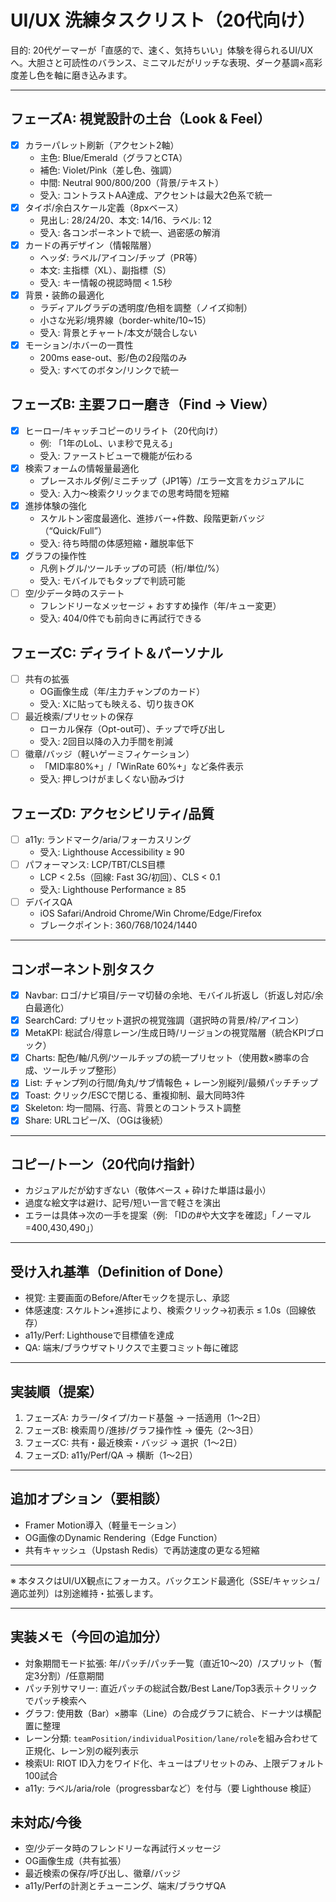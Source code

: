 # UI/UX 洗練タスクリスト（20代向け）

目的: 20代ゲーマーが「直感的で、速く、気持ちいい」体験を得られるUI/UXへ。大胆さと可読性のバランス、ミニマルだがリッチな表現、ダーク基調×高彩度差し色を軸に磨き込みます。

---

## フェーズA: 視覚設計の土台（Look & Feel）
- [x] カラーパレット刷新（アクセント2軸）
  - 主色: Blue/Emerald（グラフとCTA）
  - 補色: Violet/Pink（差し色、強調）
  - 中間: Neutral 900/800/200（背景/テキスト）
  - 受入: コントラストAA達成、アクセントは最大2色系で統一
- [x] タイポ/余白スケール定義（8pxベース）
  - 見出し: 28/24/20、本文: 14/16、ラベル: 12
  - 受入: 各コンポーネントで統一、過密感の解消
- [x] カードの再デザイン（情報階層）
  - ヘッダ: ラベル/アイコン/チップ（PR等）
  - 本文: 主指標（XL）、副指標（S）
  - 受入: キー情報の視認時間 < 1.5秒
- [x] 背景・装飾の最適化
  - ラディアルグラデの透明度/色相を調整（ノイズ抑制）
  - 小さな光彩/境界線（border-white/10~15）
  - 受入: 背景とチャート/本文が競合しない
- [x] モーション/ホバーの一貫性
  - 200ms ease-out、影/色の2段階のみ
  - 受入: すべてのボタン/リンクで統一

## フェーズB: 主要フロー磨き（Find → View）
- [x] ヒーロー/キャッチコピーのリライト（20代向け）
  - 例: 「1年のLoL、いま秒で見える」
  - 受入: ファーストビューで機能が伝わる
- [x] 検索フォームの情報量最適化
  - プレースホルダ例/ミニチップ（JP1等）/エラー文言をカジュアルに
  - 受入: 入力〜検索クリックまでの思考時間を短縮
- [x] 進捗体験の強化
  - スケルトン密度最適化、進捗バー+件数、段階更新バッジ（“Quick/Full”）
  - 受入: 待ち時間の体感短縮・離脱率低下
- [x] グラフの操作性
  - 凡例トグル/ツールチップの可読（桁/単位/%）
  - 受入: モバイルでもタップで判読可能
- [ ] 空/少データ時のステート
  - フレンドリーなメッセージ + おすすめ操作（年/キュー変更）
  - 受入: 404/0件でも前向きに再試行できる

## フェーズC: ディライト＆パーソナル
- [ ] 共有の拡張
  - OG画像生成（年/主力チャンプのカード）
  - 受入: Xに貼っても映える、切り抜きOK
- [ ] 最近検索/プリセットの保存
  - ローカル保存（Opt-out可）、チップで呼び出し
  - 受入: 2回目以降の入力手間を削減
- [ ] 徽章/バッジ（軽いゲーミフィケーション）
  - 「MID率80%+」/「WinRate 60%+」など条件表示
  - 受入: 押しつけがましくない励みづけ

## フェーズD: アクセシビリティ/品質
- [ ] a11y: ランドマーク/aria/フォーカスリング
  - 受入: Lighthouse Accessibility ≥ 90
- [ ] パフォーマンス: LCP/TBT/CLS目標
  - LCP < 2.5s（回線: Fast 3G/初回）、CLS < 0.1
  - 受入: Lighthouse Performance ≥ 85
- [ ] デバイスQA
  - iOS Safari/Android Chrome/Win Chrome/Edge/Firefox
  - ブレークポイント: 360/768/1024/1440

---

## コンポーネント別タスク
- [x] Navbar: ロゴ/ナビ項目/テーマ切替の余地、モバイル折返し（折返し対応/余白最適化）
- [x] SearchCard: プリセット選択の視覚強調（選択時の背景/枠/アイコン）
- [x] MetaKPI: 総試合/得意レーン/生成日時/リージョンの視覚階層（統合KPIブロック）
- [x] Charts: 配色/軸/凡例/ツールチップの統一プリセット（使用数×勝率の合成、ツールチップ整形）
- [x] List: チャンプ列の行間/角丸/サブ情報色 + レーン別縦列/最頻パッチチップ
- [x] Toast: クリック/ESCで閉じる、重複抑制、最大同時3件
- [x] Skeleton: 均一間隔、行高、背景とのコントラスト調整
- [x] Share: URLコピー/X、（OGは後続）

---

## コピー/トーン（20代向け指針）
- カジュアルだが幼すぎない（敬体ベース + 砕けた単語は最小）
- 過度な絵文字は避け、記号/短い一言で軽さを演出
- エラーは具体→次の一手を提案（例: 「IDの#や大文字を確認」「ノーマル=400,430,490」）

---

## 受け入れ基準（Definition of Done）
- 視覚: 主要画面のBefore/Afterモックを提示し、承認
- 体感速度: スケルトン+進捗により、検索クリック→初表示 ≤ 1.0s（回線依存）
- a11y/Perf: Lighthouseで目標値を達成
- QA: 端末/ブラウザマトリクスで主要コミット毎に確認

---

## 実装順（提案）
1) フェーズA: カラー/タイプ/カード基盤 → 一括適用（1〜2日）
2) フェーズB: 検索周り/進捗/グラフ操作性 → 優先（2〜3日）
3) フェーズC: 共有・最近検索・バッジ → 選択（1〜2日）
4) フェーズD: a11y/Perf/QA → 横断（1〜2日）

---

## 追加オプション（要相談）
- Framer Motion導入（軽量モーション）
- OG画像のDynamic Rendering（Edge Function）
- 共有キャッシュ（Upstash Redis）で再訪速度の更なる短縮

---

※ 本タスクはUI/UX観点にフォーカス。バックエンド最適化（SSE/キャッシュ/適応並列）は別途維持・拡張します。

---

## 実装メモ（今回の追加分）
- 対象期間モード拡張: 年/パッチ/パッチ一覧（直近10〜20）/スプリット（暫定3分割）/任意期間
- パッチ別サマリー: 直近パッチの総試合数/Best Lane/Top3表示＋クリックでパッチ検索へ
- グラフ: 使用数（Bar）×勝率（Line）の合成グラフに統合、ドーナツは横配置に整理
- レーン分類: `teamPosition/individualPosition/lane/role`を組み合わせて正規化、レーン別の縦列表示
- 検索UI: RIOT ID入力をワイド化、キューはプリセットのみ、上限デフォルト100試合
- a11y: ラベル/aria/role（progressbarなど）を付与（要 Lighthouse 検証）

## 未対応/今後
- 空/少データ時のフレンドリーな再試行メッセージ
- OG画像生成（共有拡張）
- 最近検索の保存/呼び出し、徽章/バッジ
- a11y/Perfの計測とチューニング、端末/ブラウザQA

